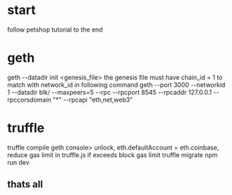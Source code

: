 # start

follow petshop tutorial to the end

# geth
geth --datadir <datadir> init <genesis_file> the genesis file must have chain_id = 1 to match with network_id in following command
geth --port 3000 --networkid 1 --datadir blk/ --maxpeers=5 --rpc --rpcport 8545 --rpcaddr 127.0.0.1 --rpccorsdomain "*" --rpcapi "eth,net,web3"

# truffle
truffle compile
geth console> unlock, eth.defaultAccount = eth.coinbase, reduce gas limit in truffle.js if exceeds block gas limit
truffle migrate
npm run dev

## thats all
